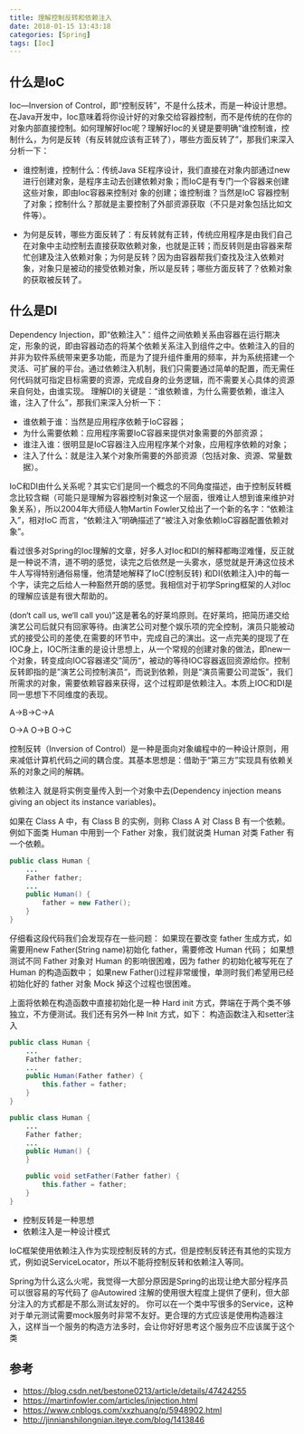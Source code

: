 ```yaml
---
title: 理解控制反转和依赖注入
date: 2018-01-15 13:43:18
categories: [Spring]
tags: [Ioc]
---
```


## 什么是IoC

Ioc—Inversion of Control，即“控制反转”，不是什么技术，而是一种设计思想。在Java开发中，Ioc意味着将你设计好的对象交给容器控制，而不是传统的在你的对象内部直接控制。如何理解好Ioc呢？理解好Ioc的关键是要明确“谁控制谁，控制什么，为何是反转（有反转就应该有正转了），哪些方面反转了”，那我们来深入分析一下：

- 谁控制谁，控制什么：传统Java SE程序设计，我们直接在对象内部通过new进行创建对象，是程序主动去创建依赖对象；而IoC是有专门一个容器来创建这些对象，即由Ioc容器来控制对 象的创建；谁控制谁？当然是IoC 容器控制了对象；控制什么？那就是主要控制了外部资源获取（不只是对象包括比如文件等）。

- 为何是反转，哪些方面反转了：有反转就有正转，传统应用程序是由我们自己在对象中主动控制去直接获取依赖对象，也就是正转；而反转则是由容器来帮忙创建及注入依赖对象；为何是反转？因为由容器帮我们查找及注入依赖对象，对象只是被动的接受依赖对象，所以是反转；哪些方面反转了？依赖对象的获取被反转了。

## 什么是DI
Dependency Injection，即“依赖注入”：组件之间依赖关系由容器在运行期决定，形象的说，即由容器动态的将某个依赖关系注入到组件之中。依赖注入的目的并非为软件系统带来更多功能，而是为了提升组件重用的频率，并为系统搭建一个灵活、可扩展的平台。通过依赖注入机制，我们只需要通过简单的配置，而无需任何代码就可指定目标需要的资源，完成自身的业务逻辑，而不需要关心具体的资源来自何处，由谁实现。
理解DI的关键是：“谁依赖谁，为什么需要依赖，谁注入谁，注入了什么”，那我们来深入分析一下：

- 谁依赖于谁：当然是应用程序依赖于IoC容器；
- 为什么需要依赖：应用程序需要IoC容器来提供对象需要的外部资源；
- 谁注入谁：很明显是IoC容器注入应用程序某个对象，应用程序依赖的对象；
- 注入了什么：就是注入某个对象所需要的外部资源（包括对象、资源、常量数据）。

IoC和DI由什么关系呢？其实它们是同一个概念的不同角度描述，由于控制反转概念比较含糊（可能只是理解为容器控制对象这一个层面，很难让人想到谁来维护对象关系），所以2004年大师级人物Martin Fowler又给出了一个新的名字：“依赖注入”，相对IoC 而言，“依赖注入”明确描述了“被注入对象依赖IoC容器配置依赖对象”。

看过很多对Spring的Ioc理解的文章，好多人对Ioc和DI的解释都晦涩难懂，反正就是一种说不清，道不明的感觉，读完之后依然是一头雾水，感觉就是开涛这位技术牛人写得特别通俗易懂，他清楚地解释了IoC(控制反转) 和DI(依赖注入)中的每一个字，读完之后给人一种豁然开朗的感觉。我相信对于初学Spring框架的人对Ioc的理解应该是有很大帮助的。

(don‘t call us, we‘ll call you)”这是著名的好莱坞原则。在好莱坞，把简历递交给演艺公司后就只有回家等待。由演艺公司对整个娱乐项的完全控制，演员只能被动式的接受公司的差使,在需要的环节中，完成自己的演出。这一点完美的提现了在IOC身上，IOC所注重的是设计思想上，从一个常规的创建对象的做法，即new一个对象，转变成向IOC容器递交”简历“，被动的等待IOC容器返回资源给你。控制反转即指的是”演艺公司控制演员“，而说到依赖，则是“演员需要公司混饭”，我们所需求的对象，需要依赖容器来获得，这个过程即是依赖注入。本质上IOC和DI是同一思想下不同维度的表现。

A->B->C->A

O->A
O->B
O->C

控制反转（Inversion of Control）是一种是面向对象编程中的一种设计原则，用来减低计算机代码之间的耦合度。其基本思想是：借助于“第三方”实现具有依赖关系的对象之间的解耦。

依赖注入 就是将实例变量传入到一个对象中去(Dependency injection means giving an object its instance variables)。

如果在 Class A 中，有 Class B 的实例，则称 Class A 对 Class B 有一个依赖。例如下面类 Human 中用到一个 Father 对象，我们就说类 Human 对类 Father 有一个依赖。

```java
public class Human {
    ...
    Father father;
    ...
    public Human() {
        father = new Father();
    }
}
```

仔细看这段代码我们会发现存在一些问题：
如果现在要改变 father 生成方式，如需要用new Father(String name)初始化 father，需要修改 Human 代码；
如果想测试不同 Father 对象对 Human 的影响很困难，因为 father 的初始化被写死在了 Human 的构造函数中；
如果new Father()过程非常缓慢，单测时我们希望用已经初始化好的 father 对象 Mock 掉这个过程也很困难。

上面将依赖在构造函数中直接初始化是一种 Hard init 方式，弊端在于两个类不够独立，不方便测试。我们还有另外一种 Init 方式，如下：
构造函数注入和setter注入

```java
public class Human {
    ...
    Father father;
    ...
    public Human(Father father) {
        this.father = father;
    }
}
```

```java
public class Human {
    ...
    Father father;
    ...
    public Human() {
    }

    public void setFather(Father father) {
        this.father = father;
    }
}
```

- 控制反转是一种思想
- 依赖注入是一种设计模式

IoC框架使用依赖注入作为实现控制反转的方式，但是控制反转还有其他的实现方式，例如说ServiceLocator，所以不能将控制反转和依赖注入等同。


Spring为什么这么火呢，我觉得一大部分原因是Spring的出现让绝大部分程序员可以很容易的写代码了
@Autowired 注解的使用很大程度上提供了便利，但大部分注入的方式都是不那么测试友好的。
你可以在一个类中写很多的Service，这种对于单元测试需要mock服务时非常不友好。更合理的方式应该是使用构造器注入，这样当一个服务的构造方法多时，会让你好好思考这个服务应不应该属于这个类


## 参考
- https://blog.csdn.net/bestone0213/article/details/47424255
- https://martinfowler.com/articles/injection.html
- https://www.cnblogs.com/xxzhuang/p/5948902.html
- http://jinnianshilongnian.iteye.com/blog/1413846